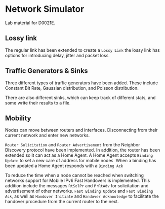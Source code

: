 # Network Simulator

Lab material for D0021E.

## Lossy link

The regular link has been extended to create a `Lossy Link` the lossy link has options for introducing delay, jitter and
packet loss.

## Traffic Generators & Sinks

Three different types of traffic generators have been added. These include Constant Bit Rate, Gaussian distribution, and
Poisson distribution.

There are also different sinks, which can keep track of different stats, and some write their results to a file.

## Mobility

Nodes can move between routers and interfaces. Disconnecting from their current network and enter new networks.

`Router Solicitation` and `Router Advertisement` from the Neighbor Discovery protocol have been implemented. In
addition, the router has been extended so it can act as a Home Agent. A Home Agent accepts `Binding Update` to set a new
care of address for mobile nodes. When a binding has been updated a Home Agent responds with a `Binding Ack`

To reduce the time when a node cannot be reached when switching networks support for Mobile IPv6 Fast Handovers is
implemented. This addition include the messages `RtSolPr` and `PrRtAdv` for solicitation and advertisement of other
networks. `Fast Binding Update` and `Fast Binding Ack`, as well as `Handover Initiate` and `Handover Acknowledge` to
facilitate the handover procedure from the current router to the next.
